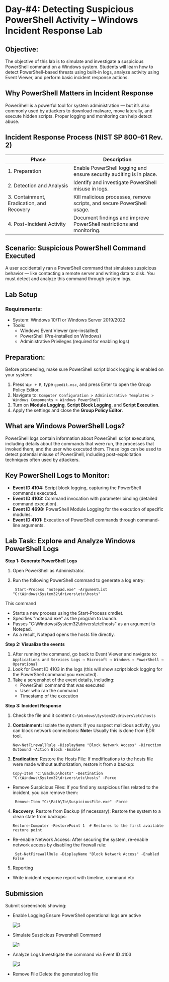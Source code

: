 # Day-#4: Detecting Suspicious PowerShell Activity – Windows Incident Response Lab

## Objective:
The objective of this lab is to simulate and investigate a suspicious PowerShell command on a Windows system. Students will learn how to detect PowerShell-based threats using built-in logs, analyze activity using Event Viewer, and perform basic incident response actions.

## Why PowerShell Matters in Incident Response
PowerShell is a powerful tool for system administration — but it’s also commonly used by attackers to download malware, move laterally, and execute hidden scripts. Proper logging and monitoring can help detect abuse.

## Incident Response Process (NIST SP 800-61 Rev. 2)

|Phase|	Description|
|------|-------------------|
|1. Preparation	|Enable PowerShell logging and ensure security auditing is in place.|
|2. Detection and Analysis	|Identify and investigate PowerShell misuse in logs.|
|3. Containment, Eradication, and Recovery	|Kill malicious processes, remove scripts, and secure PowerShell usage.|
|4. Post-Incident Activity	|Document findings and improve PowerShell restrictions and monitoring.|

## Scenario: Suspicious PowerShell Command Executed
A user accidentally ran a PowerShell command that simulates suspicious behavior — like contacting a remote server and writing data to disk. You must detect and analyze this command through system logs.

## Lab Setup
### Requirements:
- System: Windows 10/11 or Windows Server 2019/2022
- Tools:
   - Windows Event Viewer (pre-installed)
   - PowerShell (Pre-installed on Windows)
   - Administrative Privileges (required for enabling logs)

## Preparation:
Before proceeding, make sure PowerShell script block logging is enabled on your system:

1. Press `Win + R`, type `gpedit.msc`, and press Enter to open the Group Policy Editor.
2. Navigate to: `Computer Configuration > Administrative Templates > Windows Components > Windows PowerShell`
3. Turn on **Module Logging**, **Script Block Logging**, and **Script Execution**.
4. Apply the settings and close the **Group Policy Editor**.

## What are Windows PowerShell Logs?
PowerShell logs contain information about PowerShell script executions, including details about the commands that were run, the processes that invoked them, and the user who executed them. These logs can be used to detect potential misuse of PowerShell, including post-exploitation techniques often used by attackers.

## Key PowerShell Logs to Monitor:
- **Event ID 4104:** Script block logging, capturing the PowerShell commands executed.
- **Event ID 4103:** Command invocation with parameter binding (detailed command execution).
- **Event ID 4698:** PowerShell Module Logging for the execution of specific modules.
- **Event ID 4101:** Execution of PowerShell commands through command-line arguments.

## Lab Task: Explore and Analyze Windows PowerShell Logs
**Step 1: Generate PowerShell Logs**
1. Open PowerShell as Administrator.
2. Run the following PowerShell command to generate a log entry:

        Start-Process "notepad.exe" -ArgumentList "C:\Windows\System32\drivers\etc\hosts"

This command

- Starts a new process using the Start-Process cmdlet.
- Specifies "notepad.exe" as the program to launch.
- Passes "C:\Windows\System32\drivers\etc\hosts" as an argument to Notepad.
- As a result, Notepad opens the hosts file directly.

**Step 2: Visualize the events**
1. After running the command, go back to Event Viewer and navigate to:
   `Applications and Services Logs → Microsoft → Windows → PowerShell → Operational`
2. Look for Event ID 4103 in the logs (this will show script block logging for the PowerShell command you executed).
3. Take a screenshot of the event details, including:
   - PowerShell command that was executed
   - User who ran the command
   - Timestamp of the execution

**Step 3: Incident Response**
1. Check the file and it content
   `C:\Windows\System32\drivers\etc\hosts`

2. **Containment:** Isolate the system: If you suspect malicious activity, you can block network connections: **Note:** Usually this is done from EDR tool.

       New-NetFirewallRule -DisplayName "Block Network Access" -Direction Outbound -Action Block -Enable

3. **Eradication:** Restore the Hosts File: If modifications to the hosts file were made without authorization, restore it from a backup:

       Copy-Item "C:\Backup\hosts" -Destination "C:\Windows\System32\drivers\etc\hosts" -Force

- Remove Suspicious Files: If you find any suspicious files related to the incident, you can remove them:

       Remove-Item "C:\Path\To\SuspiciousFile.exe" -Force

4. **Recovery:** Restore from Backup (if necessary): Restore the system to a clean state from backups:

       Restore-Computer -RestorePoint 1  # Restores to the first available restore point

- Re-enable Network Access: After securing the system, re-enable network access by disabling the firewall rule:

       Set-NetFirewallRule -DisplayName "Block Network Access" -Enabled False

5. Reporting
- Write incident response report with timeline, command etc

## Submission
Submit screenshots showing:
   - Enable Logging Ensure PowerShell operational logs are active

     ![3](https://github.com/user-attachments/assets/b6bda9ea-33e0-42cc-9fb5-527810599c8c)

   - Simulate Suspicious Powershell Command

     ![1](https://github.com/user-attachments/assets/64b042e5-ff19-427a-bf2c-721c062f322a)

   - Analyze Logs Investigate the command via Event ID 4103

     ![2](https://github.com/user-attachments/assets/26bec3a4-36f7-42fd-a24d-5f98f38e9f72)

   - Remove File Delete the generated log file
